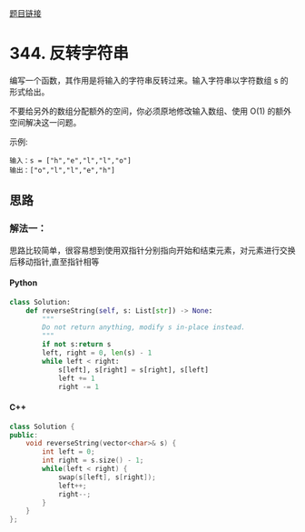 [题目链接](https://leetcode-cn.com/problems/reverse-string/)
# 344. 反转字符串
编写一个函数，其作用是将输入的字符串反转过来。输入字符串以字符数组 s 的形式给出。

不要给另外的数组分配额外的空间，你必须原地修改输入数组、使用 O(1) 的额外空间解决这一问题。

示例:
```
输入：s = ["h","e","l","l","o"]
输出：["o","l","l","e","h"]
```

## 思路

### 解法一：
思路比较简单，很容易想到使用双指针分别指向开始和结束元素，对元素进行交换后移动指针,直至指针相等

#### Python
```python
class Solution:
    def reverseString(self, s: List[str]) -> None:
        """
        Do not return anything, modify s in-place instead.
        """
        if not s:return s
        left, right = 0, len(s) - 1
        while left < right:
            s[left], s[right] = s[right], s[left]
            left += 1
            right -= 1
```
#### C++
```c++
class Solution {
public:
	void reverseString(vector<char>& s) {
		int left = 0;
		int right = s.size() - 1;
		while(left < right) {
			swap(s[left], s[right]);
			left++;
			right--;
		}
	}
};
```
